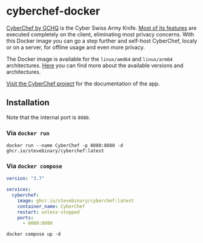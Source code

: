 # cyberchef-docker

[CyberChef by GCHQ](https://github.com/gchq/CyberChef) is the Cyber Swiss Army Knife. [Most of its features](https://github.com/gchq/CyberChef#features) are executed completely on the client, eliminating most privacy concerns. With this Docker image you can go a step further and self-host CyberChef, localy or on a server, for offline usage and even more privacy.

The Docker image is available for the `linux/amd64` and `linux/arm64` architectures.
[Here](https://github.com/SteveBinary/cyberchef-docker/pkgs/container/cyberchef) you can find more about the available versions and architectures.

[Visit the CyberChef project](https://github.com/gchq/CyberChef#cyberchef) for the documentation of the app.

## Installation

Note that the internal port is `8080`.

### Via `docker run`

```shell
docker run --name CyberChef -p 8080:8080 -d ghcr.io/stevebinary/cyberchef:latest
```

### Via `docker compose`

```yml
version: "3.7"

services:
  cyberchef:
    image: ghcr.io/stevebinary/cyberchef:latest
    container_name: CyberChef
    restart: unless-stopped
    ports:
      - 8080:8080
```

```shell
docker compose up -d
```
